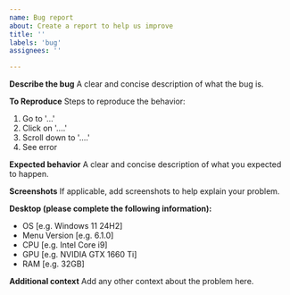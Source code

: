 ```yaml
---
name: Bug report
about: Create a report to help us improve
title: ''
labels: 'bug'
assignees: ''

---
```


**Describe the bug**
A clear and concise description of what the bug is.

**To Reproduce**
Steps to reproduce the behavior:
1. Go to '...'
2. Click on '....'
3. Scroll down to '....'
4. See error

**Expected behavior**
A clear and concise description of what you expected to happen.

**Screenshots**
If applicable, add screenshots to help explain your problem.

**Desktop (please complete the following information):**
 - OS [e.g. Windows 11 24H2]
 - Menu Version [e.g. 6.1.0]
 - CPU [e.g. Intel Core i9]
 - GPU [e.g. NVIDIA GTX 1660 Ti]
 - RAM [e.g. 32GB]

**Additional context**
Add any other context about the problem here.
